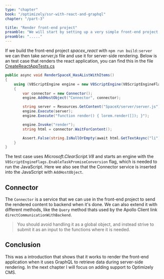 ```yaml
---
type: "chapter"
book: "/optimizely/ssr-with-react-and-graphql"
chapter: "/part-3"

title: "Render front-end project"
preamble: "We will start by setting up a very simple front-end project that uses a public GraphQL service. We will then use this project to get an server-side rendering."
preamble: "....."
---
```

If we build the front-end project _spacex_react_ with `npm run build:server` we can then take _server.js_ file and use it for server-side rendering. Below is an test case that renders the react application, you can find this in the file [CreateReactAppTests.cs](https://github.com/loremipsumdonec/optimizely-cms-models/blob/master/posts/ssr_with_react_and_graphql/example/lorem_headless_tests/CreateReactAppTests.cs)


```csharp
public async void RenderSpaceX_HasAListWithItems()
{
    using (V8ScriptEngine engine = new V8ScriptEngine(V8ScriptEngineFlags.EnableTaskPromiseConversion))
    {
        var connector = new Connector();
        engine.AddHostObject("Connector", connector);

        string server = Resources.GetContent("SpaceX/server/server.js");
        engine.Execute(server);
        engine.Execute("function render() { lorem.render([]); }");

        engine.Invoke("render");
        string html = connector.WaitForContent();

        Assert.False(string.IsNullOrEmpty(await html.GetTextAsync("li")));
    }
}
```

The test case uses _Microsoft.ClearScript.V8_ and starts an engine with the `V8ScriptEngineFlags.EnableTaskPromiseConversion` flag, which is needed to run the JavaScript. Here we also see that the Connector service is inserted into the JavaScript with `AddHostObject`.

## Connector

The `Connector` is a service that we can use in the front-end project to send the rendered content to backend when it's done. We can also extend it with different methods, like the `Query` method thats used by the Apollo Client link `directCommunicationWithBackend`.

> You should avoid handling it as a global object, and instead strive to submit it as an input to the functions where it is needed.

## Conclusion

This was a introduction that shows that it works to render the front-end application when it uses GraphQL to retrieve data during server-side rendering. In the next chapter I will focus on adding support to Optimizely CMS.
